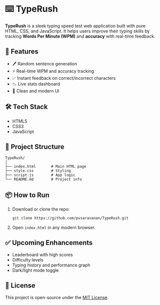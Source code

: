 # ⌨️ TypeRush

**TypeRush** is a sleek typing speed test web application built with pure HTML, CSS, and JavaScript. It helps users improve their typing skills by tracking **Words Per Minute (WPM)** and **accuracy** with real-time feedback.

## 🚀 Features

- 🖊️ Random sentence generation
- ⚡ Real-time WPM and accuracy tracking
- ✅ Instant feedback on correct/incorrect characters
- 📉 Live stats dashboard
- 🎯 Clean and modern UI

## 🛠️ Tech Stack

- HTML5
- CSS3
- JavaScript

## 📁 Project Structure

```
TypeRush/
│
├── index.html       # Main HTML page
├── style.css        # Styling
├── script.js        # App logic
└── README.md        # Project info
```

## 📦 How to Run

1. Download or clone the repo:
   ```bash
   git clone https://github.com/pvsaravanan/TypeRush.git
   ```
2. Open `index.html` in any modern browser.

## ✅ Upcoming Enhancements

- Leaderboard with high scores
- Difficulty levels
- Typing history and performance graph
- Dark/light mode toggle

## 📄 License

This project is open-source under the [MIT License](LICENSE).

